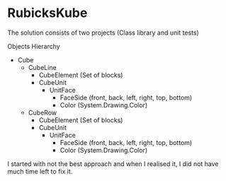 # RubicksKube
The solution consists of two projects (Class library and unit tests)

Objects Hierarchy
 - Cube
   - CubeLine
     - CubeElement (Set of blocks)
      - CubeUnit
        - UnitFace 
          - FaceSide (front, back, left, right, top, bottom)
          - Color (System.Drawing.Color)
   - CubeRow
     - CubeElement (Set of blocks)
      - CubeUnit
        - UnitFace 
          - FaceSide (front, back, left, right, top, bottom)
          - Color (System.Drawing.Color)

I started with not the best approach and when I realised it, I did not have much time left to fix it.
